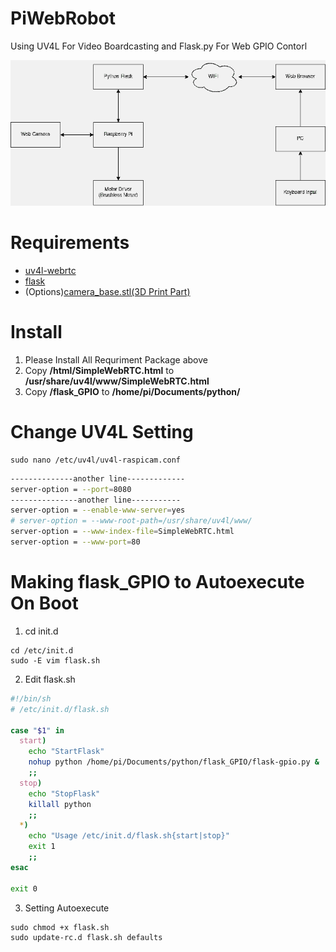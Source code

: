 # PiWebRobot
Using UV4L For Video Boardcasting and Flask.py For Web GPIO Contorl

![](PiWebRobot_Struct.png)

# Requirements
* [uv4l-webrtc](https://www.linux-projects.org/uv4l/installation/)
* [flask](http://mattrichardson.com/Raspberry-Pi-Flask/)
* (Options)[camera_base.stl(3D Print Part)](./Camera_Base.stl)

# Install
1. Please Install All Requriment Package above
2. Copy **/html/SimpleWebRTC.html** to **/usr/share/uv4l/www/SimpleWebRTC.html**
3. Copy **/flask_GPIO** to **/home/pi/Documents/python/**

# Change UV4L Setting

```Shell Session
sudo nano /etc/uv4l/uv4l-raspicam.conf
```

```Bash
--------------another line-------------
server-option = --port=8080
---------------another line-----------
server-option = --enable-www-server=yes
# server-option = --www-root-path=/usr/share/uv4l/www/
server-option = --www-index-file=SimpleWebRTC.html
server-option = --www-port=80
```

# Making flask_GPIO to Autoexecute On Boot

1. cd init.d
```Shell Session
cd /etc/init.d
sudo -E vim flask.sh
```

2. Edit flask.sh

```Bash
#!/bin/sh
# /etc/init.d/flask.sh

case "$1" in
  start)
    echo "StartFlask"
    nohup python /home/pi/Documents/python/flask_GPIO/flask-gpio.py &
    ;;
  stop)
    echo "StopFlask"
    killall python
    ;;
  *)
    echo "Usage /etc/init.d/flask.sh{start|stop}"
    exit 1
    ;;
esac

exit 0
```

3. Setting Autoexecute

```Shell Session
sudo chmod +x flask.sh
sudo update-rc.d flask.sh defaults
```
